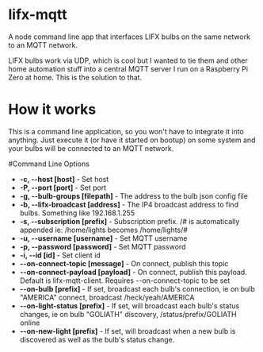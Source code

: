 # lifx-mqtt
A node command line app that interfaces LIFX bulbs on the same network to an MQTT network.

LIFX bulbs work via UDP, which is cool but I wanted to tie them and other home automation stuff into a central MQTT server I run on a Raspberry Pi Zero at home. This is the solution to that.

# How it works
This is a command line application, so you won't have to integrate it into anything. Just execute it (or have it started on bootup) on some system and your bulbs will be connected to an MQTT network.

#Command Line Options

* **-c, --host [host]** - Set host
* **-P, --port [port]** - Set port
* **-g, --bulb-groups [filepath]** - The address to the bulb json config file
* **-b, --lifx-broadcast [address]** - The IP4 broadcast address to find bulbs. Something like 192.168.1.255
* **-s, --subscription [prefix]** - Subscription prefix. /# is automatically appended ie: /home/lights becomes /home/lights/#
* **-u, --username [username]** - Set MQTT username
* **-p, --password [password]** - Set MQTT password
* **-i, --id [id]** - Set client id
* **--on-connect-topic [message]** - On connect, publish this topic
* **--on-connect-payload [payload]** - On connect, publish this payload. Default is lifx-mqtt-client. Requires --on-connect-topic to be set
* **--on-bulb [prefix]** - If set, broadcast each bulb\'s connection, ie on bulb "AMERICA" connect, broadcast /heck/yeah/AMERICA
* **--on-light-status [prefix]** - If set, will broadcast each bulb\'s status changes, ie on bulb "GOLIATH" discovery, /status/prefix/GOLIATH online
* **--on-new-light [prefix]** - If set, will broadcast when a new bulb is discovered as well as the bulb\'s status change.
